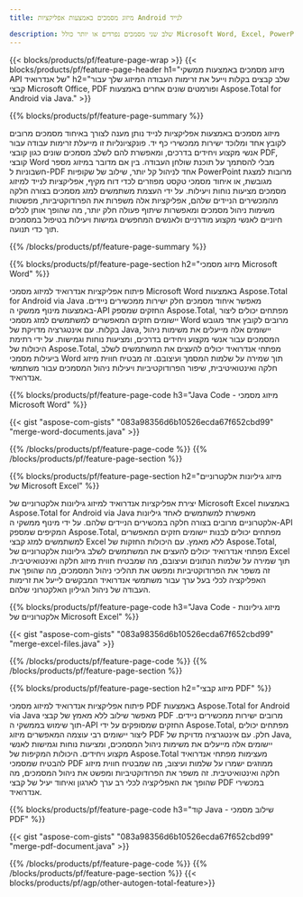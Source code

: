 ```yaml
---
title: מיזוג מסמכים באמצעות אפליקציות Android לנייד

description: שלב שני מסמכים נפרדים או יותר כולל Microsoft Word, Excel, PowerPoint ו-PDF ובאמצעות היישום הנייד שלך. בדוק את תוצאות המיזוג באינטרנט.
---
```


{{< blocks/products/pf/feature-page-wrap >}}
{{< blocks/products/pf/feature-page-header h1="מיזוג מסמכים באמצעות ממשקי API של אנדרואיד" h2="שלב קבצים בקלות וייעל את זרימות העבודה המיזוג שלך עבור קבצי Microsoft Office, PDF ופורמטים שונים אחרים באמצעות Aspose.Total for Android via Java." >}}

{{% blocks/products/pf/feature-page-summary %}}

מיזוג מסמכים באמצעות אפליקציות לנייד נותן מענה לצורך באיחוד מסמכים מרובים לקובץ אחד ומלוכד ישירות ממכשירי כף יד. פונקציונליות זו מייעלת זרימות עבודה עבור אנשי מקצוע ויחידים בדרכים, ומאפשרת להם לשלב מסמכים שונים כגון קובצי PDF, קובצי Word מבלי להסתמך על תוכנת שולחן העבודה.  בין אם מדובר במיזוג מספר חשבוניות ל-PDF אחד לניהול קל יותר, שילוב של שקופיות PowerPoint מרובות למצגת מגובשת, או איחוד מסמכי טקסט מפוזרים לכדי דוח מקיף, אפליקציות לנייד למיזוג מסמכים מציעות נוחות ויעילות.  על ידי העצמת משתמשים למזג מסמכים בצורה חלקה מהמכשירים הניידים שלהם, אפליקציות אלה משפרות את הפרודוקטיביות, מפשטות משימות ניהול מסמכים ומאפשרות שיתוף פעולה חלק יותר, מה שהופך אותן לכלים חיוניים לאנשי מקצוע מודרניים ולאנשים המחפשים גמישות ויעילות בטיפול במסמכים תוך כדי תנועה.


{{% /blocks/products/pf/feature-page-summary  %}}

{{% blocks/products/pf/feature-page-section  h2="מיזוג מסמכי Microsoft Word" %}}

פיתוח אפליקציות אנדרואיד למיזוג מסמכי Microsoft Word באמצעות Aspose.Total for Android via Java מאפשר איחוד מסמכים חלק ישירות ממכשירים ניידים.  באמצעות מינוף ממשקי ה-API החזקים שמספק Aspose.Total, מפתחים יכולים ליצור יישומים חזקים המאפשרים למשתמשים למזג מסמכי Word מרובים לקובץ אחד מגובש בקלות.  עם אינטגרציה מדויקת של Java, יישומים אלה מייעלים את משימות ניהול המסמכים עבור אנשי מקצוע ויחידים בדרכים, ומציעות נוחות וגמישות.  על ידי רתימת היכולות של Aspose.Total, מפתחי אנדרואיד יכולים להעצים את המשתמשים לשלב ביעילות מסמכי Word תוך שמירה על שלמות המסמך ועיצובם.  זה מבטיח חווית מיזוג חלקה ואינטואיטיבית, שיפור הפרודוקטיביות ויעילות ניהול המסמכים עבור משתמשי אנדרואיד.

{{% blocks/products/pf/feature-page-code h3="Java Code - מיזוג מסמכי Microsoft Word" %}}

{{< gist "aspose-com-gists" "083a98356d6b10526ecda67f652cbd99" "merge-word-documents.java" >}}

{{% /blocks/products/pf/feature-page-code  %}}
{{% /blocks/products/pf/feature-page-section %}}

{{% blocks/products/pf/feature-page-section  h2="מיזוג גיליונות אלקטרוניים של Microsoft Excel" %}}

יצירת אפליקציות אנדרואיד למיזוג גיליונות אלקטרוניים של Microsoft Excel באמצעות Aspose.Total for Android via Java מאפשרת למשתמשים לאחד גיליונות אלקטרוניים מרובים בצורה חלקה במכשירים הניידים שלהם.  על ידי מינוף ממשקי ה-API המקיפים שמספק Aspose.Total, מפתחים יכולים לבנות יישומים חזקים המאפשרים למשתמשים למזג קבצי Excel ללא מאמץ. עם היכולות החזקות של Aspose.Total, מפתחי אנדרואיד יכולים להעצים את המשתמשים לשלב גיליונות אלקטרוניים של Excel תוך שמירה על שלמות הנתונים ועיצובם, מה שמבטיח חווית מיזוג חלקה ואינטואיטיבית.  זה משפר את הפרודוקטיביות ומפשט את תהליכי ניהול המסמכים, מה שהופך את האפליקציה לכלי בעל ערך עבור משתמשי אנדרואיד המבקשים לייעל את זרימות העבודה של ניהול הגיליון האלקטרוני שלהם.


{{% blocks/products/pf/feature-page-code h3="Java Code - מיזוג גיליונות אלקטרוניים של Microsoft Excel" %}}

{{< gist "aspose-com-gists" "083a98356d6b10526ecda67f652cbd99" "merge-excel-files.java" >}}

{{% /blocks/products/pf/feature-page-code  %}}
{{% /blocks/products/pf/feature-page-section %}}


{{% blocks/products/pf/feature-page-section  h2="מיזוג קבצי PDF" %}}

פיתוח אפליקציות אנדרואיד למיזוג מסמכי PDF באמצעות Aspose.Total for Android via Java מאפשר שילוב ללא מאמץ של קבצי PDF מרובים ישירות ממכשירים ניידים.  תוך שימוש בממשקי ה-API החזקים שמסופקים על ידי Aspose.Total, מפתחים יכולים ליצור יישומים רבי עוצמה המאפשרים מיזוג PDF חלק.  עם אינטגרציה מדויקת של Java, יישומים אלה מייעלים את משימות ניהול המסמכים, ומציעות נוחות וגמישות לאנשי מקצוע ויחידים. היכולות המקיפות של Aspose.Total מעצימות מפתחי אנדרואיד להבטיח שמסמכי PDF ממוזגים ישמרו על שלמות ועיצוב, מה שמבטיח חווית מיזוג חלקה ואינטואיטיבית.  זה משפר את הפרודוקטיביות ומפשט את ניהול המסמכים, מה שהופך את האפליקציה לכלי רב ערך לארגון ואיחוד יעיל של קבצי PDF במכשירי אנדרואיד. 

{{% blocks/products/pf/feature-page-code h3="קוד Java - שילוב מסמכי PDF" %}}

{{< gist "aspose-com-gists" "083a98356d6b10526ecda67f652cbd99" "merge-pdf-document.java" >}}

{{% /blocks/products/pf/feature-page-code  %}}
{{% /blocks/products/pf/feature-page-section %}}
{{< blocks/products/pf/agp/other-autogen-total-feature>}}